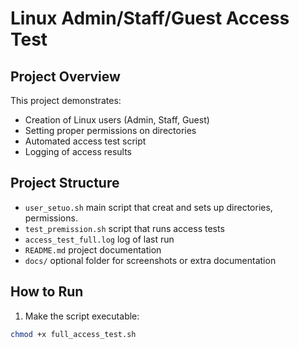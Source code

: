 # Linux Admin/Staff/Guest Access Test

## Project Overview
This project demonstrates:

- Creation of Linux users (Admin, Staff, Guest)
- Setting proper permissions on directories
- Automated access test script
- Logging of access results

## Project Structure
- `user_setuo.sh`  main script that creat and sets up directories, permissions.
- `test_premission.sh`  script that runs access tests
- `access_test_full.log`  log of last run
- `README.md`  project documentation
- `docs/`  optional folder for screenshots or extra documentation

## How to Run
1. Make the script executable:
```bash
chmod +x full_access_test.sh

